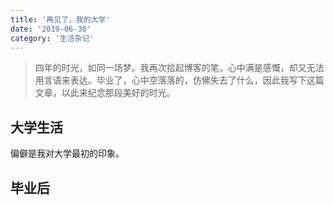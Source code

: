 ```yaml
---
title: '再见了，我的大学'
date: '2019-06-30'
category: '生活杂记'
---
```


> 四年的时光，如同一场梦。我再次拾起博客的笔，心中满是感慨，却又无法用言语来表达。毕业了，心中空落落的，仿佛失去了什么，因此我写下这篇文章，以此来纪念那段美好的时光。
 
## 大学生活

偏僻是我对大学最初的印象。


## 毕业后